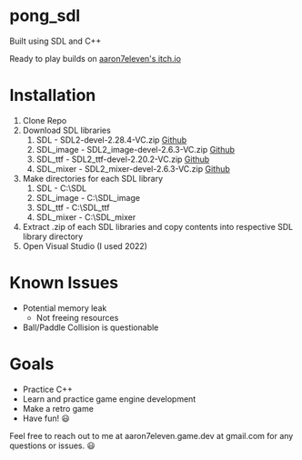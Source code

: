 # pong_sdl
Built using SDL and C++

Ready to play builds on [aaron7eleven's itch.io](https://aaron7eleven.itch.io/pong-sdl)

# Installation
1. Clone Repo
2. Download SDL libraries
   1. SDL - SDL2-devel-2.28.4-VC.zip [Github](https://github.com/libsdl-org/SDL/releases/tag/release-2.28.4)
   2. SDL_image - SDL2_image-devel-2.6.3-VC.zip [Github](https://github.com/libsdl-org/SDL_image/releases/tag/release-2.6.3)
   3. SDL_ttf - SDL2_ttf-devel-2.20.2-VC.zip [Github](https://github.com/libsdl-org/SDL_ttf/releases/tag/release-2.20.2)
   4. SDL_mixer - SDL2_mixer-devel-2.6.3-VC.zip [Github](https://github.com/libsdl-org/SDL_mixer/releases/tag/release-2.6.3)
3. Make directories for each SDL library
   1. SDL - C:\SDL
   2. SDL_image - C:\SDL_image
   3. SDL_ttf - C:\SDL_ttf
   4. SDL_mixer - C:\SDL_mixer
4. Extract .zip of each SDL libraries and copy contents into respective SDL library directory
5. Open Visual Studio (I used 2022)

# Known Issues
- Potential memory leak
  - Not freeing resources
- Ball/Paddle Collision is questionable

# Goals
- Practice C++
- Learn and practice game engine development
- Make a retro game
- Have fun! 😃

Feel free to reach out to me at aaron7eleven.game.dev at gmail.com for any questions or issues. 😃

